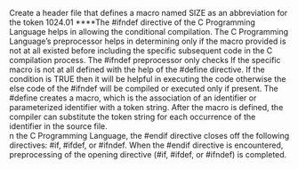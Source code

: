 Create a header file that defines a macro named SIZE as an abbreviation for the token 1024.01
****The #ifndef directive of the C Programming Language helps in allowing the conditional compilation. The C Programming Language’s preprocessor helps in determining only if the macro provided is not at all existed before including the specific subsequent code in the C compilation process. The #ifndef preprocessor only checks If the specific macro is not at all defined with the help of the #define directive. If the condition is TRUE then it will be helpful in executing the code otherwise the else code of the #ifndef will be compiled or executed only if present.
The #define creates a macro, which is the association of an identifier or parameterized identifier with a token string. After the macro is defined, the compiler can substitute the token string for each occurrence of the identifier in the source file.\
n the C Programming Language, the #endif directive closes off the following directives: #if, #ifdef, or #ifndef. When the #endif directive is encountered, preprocessing of the opening directive (#if, #ifdef, or #ifndef) is completed.